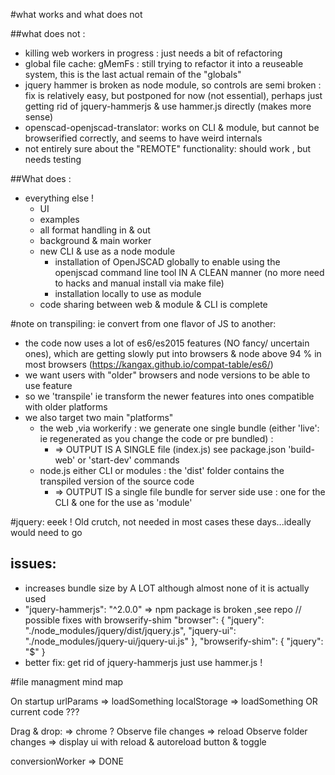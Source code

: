 #what works and what does not

##what does not :

- killing web workers in progress : just needs a bit of refactoring
- global file cache:  gMemFs : still trying to refactor it into a reuseable system, this is the last actual remain of the "globals"
- jquery hammer is broken as node module, so controls are semi broken : fix is relatively easy, but postponed for now (not essential), perhaps just getting rid of
jquery-hammerjs & use hammer.js directly (makes more sense)
- openscad-openjscad-translator: works on CLI & module, but cannot be browserified correctly, and seems to have weird internals
- not entirely sure about the "REMOTE" functionality: should work , but needs testing

##What does :
- everything else !
  - UI
  - examples
  - all format handling in & out
  - background & main worker
  - new CLI & use as a node module
    - installation of OpenJSCAD globally to enable using the openjscad command line tool IN A CLEAN manner
  (no more need to hacks and manual install via make file)
    - installation locally to use as module
  - code sharing between web & module & CLI is complete

#note on transpiling: ie convert from one flavor of JS to another:

- the code now uses a lot of es6/es2015 features (NO fancy/ uncertain ones), which are getting
slowly put into browsers & node above 94 % in most browsers (https://kangax.github.io/compat-table/es6/)
- we want users with "older" browsers and node versions to be able to use feature
- so we 'transpile' ie transform the newer features into ones compatible with older platforms
- we also target two main "platforms"
     * the web  ,via workerify : we generate one single bundle (either 'live': ie regenerated as you change the code or pre bundled) :
       * => OUTPUT IS A SINGLE file (index.js) see package.json 'build-web' or 'start-dev' commands
     * node.js either CLI or modules : the 'dist' folder contains the transpiled version of the source code
       * => OUTPUT IS a single file bundle for server side use : one for the CLI & one for the use as 'module'


#jquery: eeek !
Old crutch, not needed in most cases these days...ideally would need to go

## issues:
 - increases bundle size by A LOT although almost none of it is actually used
 - "jquery-hammerjs": "^2.0.0" => npm package is broken ,see repo
  // possible fixes with browserify-shim
  "browser": {
    "jquery": "./node_modules/jquery/dist/jquery.js",
    "jquery-ui": "./node_modules/jquery-ui/jquery-ui.js"
  },
  "browserify-shim": {
    "jquery": "$"
  }
- better fix:  get rid of jquery-hammerjs just use hammer.js !


#file managment mind map

On startup
  urlParams => loadSomething
  localStorage => loadSomething OR current code ???

Drag & drop:
  => chrome ?
    Observe file changes => reload
    Observe folder changes
  => display ui with reload & autoreload button & toggle

conversionWorker
  => DONE
